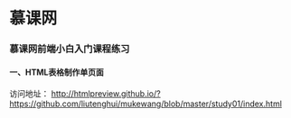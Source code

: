 # 慕课网

### 慕课网前端小白入门课程练习
#### 一、HTML表格制作单页面

访问地址：
http://htmlpreview.github.io/?https://github.com/liutenghui/mukewang/blob/master/study01/index.html
